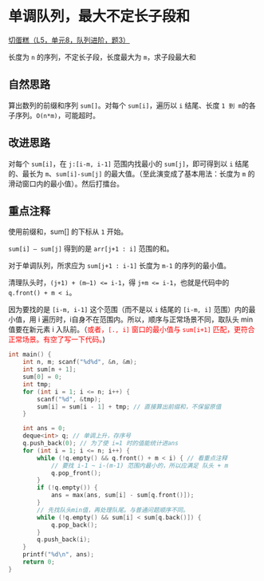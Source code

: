 # 单调队列，最大不定长子段和

[切蛋糕（L5，单元8，队列进阶，题3）](https://oj.youdao.com/course/37/276/1#/1/14200)

长度为 `n` 的序列，不定长子段，长度最大为 `m`，求子段最大和

## 自然思路

算出数列的前缀和序列 `sum[]`。对每个 `sum[i]`，遍历以 `i` 结尾、长度 `1 到 m`的各子序列。`O(n*m)`，可能超时。

## 改进思路

对每个 `sum[i]`，在 `j:[i-m, i-1]` 范围内找最小的 `sum[j]`，即可得到以 `i` 结尾的、最长为 `m`、`sum[i]-sum[j]` 的最大值。（至此演变成了基本用法：长度为 `m` 的滑动窗口内的最小值）。然后打擂台。

## 重点注释

使用前缀和，sum[] 的下标从 `1` 开始。

`sum[i] – sum[j]` 得到的是 `arr[j+1 : i]` 范围的和。

对于单调队列，所求应为 `sum[j+1 : i-1]` 长度为 `m-1` 的序列的最小值。

清理队头时，`(j+1) + (m–1) <= i-1`，得 `j+m <= i-1`，也就是代码中的 `q.front() + m < i`。

因为要找的是 `[i-m, i-1]` 这个范围（而不是以 `i` 结尾的 `[i-m, i]` 范围）内的最小值，用 i 遍历时，i自身不在范围内。所以，顺序与正常场景不同，取队头 min 值要在新元素 i 入队前。（<font color=red>或者，`[., i]` 窗口的最小值与 `sum[i+1]` 匹配，更符合正常场景。有空了写一下代码。</font>)

```cpp
int main() {
    int n, m; scanf("%d%d", &n, &m);
    int sum[n + 1];
    sum[0] = 0;
    int tmp;
    for (int i = 1; i <= n; i++) {
        scanf("%d", &tmp);
        sum[i] = sum[i - 1] + tmp; // 直接算出前缀和，不保留原值
    }

    int ans = 0;
    deque<int> q; // 单调上升，存序号
    q.push_back(0); // 为了使 i=1 时的值能统计进ans
    for (int i = 1; i <= n; i++) {
        while (!q.empty() && q.front() + m < i) { // 看重点注释
            // 要找 i-1 ~ i-(m-1) 范围内最小的，所以应满足 队头 + m 
            q.pop_front();
        }
        if (!q.empty()) {
            ans = max(ans, sum[i] - sum[q.front()]);
        }
        // 先找队头min值，再处理队尾。与普通问题顺序不同。
        while (!q.empty() && sum[i] < sum[q.back()]) {
            q.pop_back();
        }
        q.push_back(i);
    }
    printf("%d\n", ans);
    return 0;
}
```
